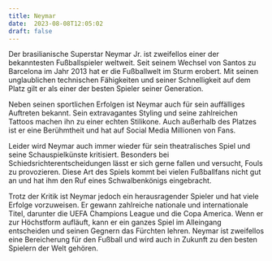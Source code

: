 ```yaml
---
title: Neymar
date:  2023-08-08T12:05:02
draft: false
---
```


Der brasilianische Superstar Neymar Jr. ist zweifellos einer der bekanntesten Fußballspieler weltweit. Seit seinem Wechsel von Santos zu Barcelona im Jahr 2013 hat er die Fußballwelt im Sturm erobert. Mit seinen unglaublichen technischen Fähigkeiten und seiner Schnelligkeit auf dem Platz gilt er als einer der besten Spieler seiner Generation.

Neben seinen sportlichen Erfolgen ist Neymar auch für sein auffälliges Auftreten bekannt. Sein extravagantes Styling und seine zahlreichen Tattoos machen ihn zu einer echten Stilikone. Auch außerhalb des Platzes ist er eine Berühmtheit und hat auf Social Media Millionen von Fans.

Leider wird Neymar auch immer wieder für sein theatralisches Spiel und seine Schauspielkünste kritisiert. Besonders bei Schiedsrichterentscheidungen lässt er sich gerne fallen und versucht, Fouls zu provozieren. Diese Art des Spiels kommt bei vielen Fußballfans nicht gut an und hat ihm den Ruf eines Schwalbenkönigs eingebracht.

Trotz der Kritik ist Neymar jedoch ein herausragender Spieler und hat viele Erfolge vorzuweisen. Er gewann zahlreiche nationale und internationale Titel, darunter die UEFA Champions League und die Copa America. Wenn er zur Höchstform aufläuft, kann er ein ganzes Spiel im Alleingang entscheiden und seinen Gegnern das Fürchten lehren. Neymar ist zweifellos eine Bereicherung für den Fußball und wird auch in Zukunft zu den besten Spielern der Welt gehören.